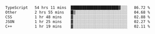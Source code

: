 <!--START_SECTION:waka-->

```txt
TypeScript   54 hrs 11 mins  █████████████████████▓░░░   86.72 %
Other        2 hrs 55 mins   █▒░░░░░░░░░░░░░░░░░░░░░░░   04.68 %
CSS          1 hr 48 mins    ▓░░░░░░░░░░░░░░░░░░░░░░░░   02.88 %
JSON         1 hr 25 mins    ▓░░░░░░░░░░░░░░░░░░░░░░░░   02.27 %
C++          1 hr 19 mins    ▓░░░░░░░░░░░░░░░░░░░░░░░░   02.11 %
```

<!--END_SECTION:waka-->
